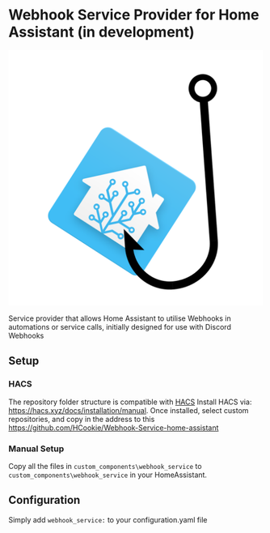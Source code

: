 # Webhook Service Provider for Home Assistant (in development)
![Icon](Images/WebHook-HomeAssistant.png)

Service provider that allows Home Assistant to utilise Webhooks in automations or service calls, initially designed for use with Discord Webhooks

## Setup
### HACS

The repository folder structure is compatible with [HACS](https://hacs.xyz)
Install HACS via: https://hacs.xyz/docs/installation/manual.
Once installed, select custom repositories, and copy in the address to this https://github.com/HCookie/Webhook-Service-home-assistant

### Manual Setup
Copy all the files in `custom_components\webhook_service` to `custom_components\webhook_service` in your HomeAssistant.

## Configuration
Simply add `webhook_service:` to your configuration.yaml file